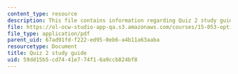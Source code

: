 ```yaml
---
content_type: resource
description: This file contains information regarding Quiz 2 study guide.
file: https://ol-ocw-studio-app-qa.s3.amazonaws.com/courses/15-053-optimization-methods-in-management-science-spring-2013/59dd15b5cd7441e774f16a9ccb824bf8_MIT15_053S13_quiz2guide.pdf
file_type: application/pdf
parent_uid: 67ad91fd-f222-ed95-0eb6-a4b11a63aaba
resourcetype: Document
title: Quiz 2 study guide
uid: 59dd15b5-cd74-41e7-74f1-6a9ccb824bf8
---
```

